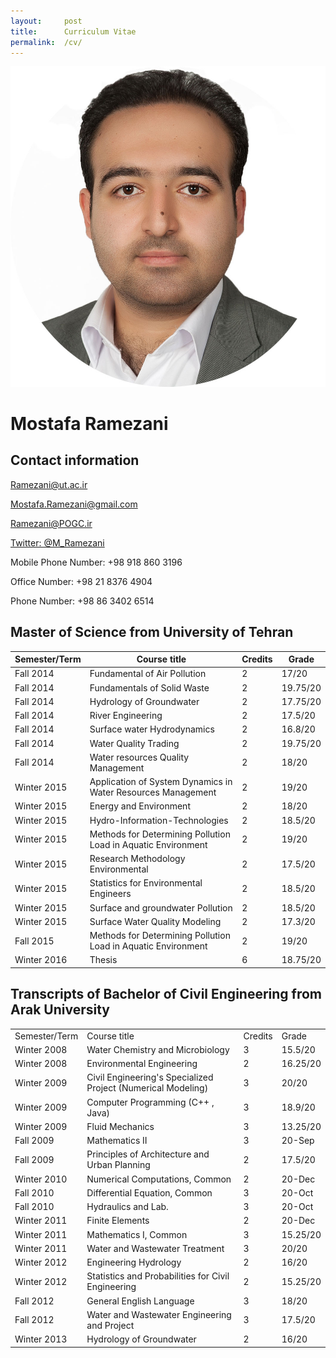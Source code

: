 ```yaml
---
layout:     post
title:      Curriculum Vitae
permalink:  /cv/
---
```

  ![Mostafa Ramezani](https://raw.githubusercontent.com/anonymoustafa/anonymostafa.github.io/master/pictures/mostafaramezani.jpg)

# Mostafa Ramezani
## Contact information

[Ramezani@ut.ac.ir](mailto:ramezani@ut.ac.ir)

[Mostafa.Ramezani@gmail.com](mailto:Mostafa.Ramezani@gmail.com)


[Ramezani@POGC.ir](mailto:Ramezani@pogc.ir)

[Twitter: @M_Ramezani](https://twitter.com/M_Ramezani)


 Mobile Phone Number: +98 918 860 3196
 
 Office Number: +98 21 8376 4904

Phone Number: +98 86 3402 6514



## Master of Science from University of Tehran

| Semester/Term | Course title                                                  | Credits | Grade    |
|---------------|---------------------------------------------------------------|---------|----------|
| Fall 2014     | Fundamental of Air Pollution                                  | 2       | 17/20    |
| Fall 2014     | Fundamentals of Solid Waste                                   | 2       | 19.75/20 |
| Fall 2014     | Hydrology of Groundwater                                      | 2       | 17.75/20 |
| Fall 2014     | River Engineering                                             | 2       | 17.5/20  |
| Fall 2014     | Surface water Hydrodynamics                                   | 2       | 16.8/20  |
| Fall 2014     | Water Quality Trading                                         | 2       | 19.75/20 |
| Fall 2014     | Water resources Quality Management                            | 2       | 18/20    |
| Winter 2015   | Application of System Dynamics in Water Resources Management  | 2       | 19/20    |
| Winter 2015   | Energy and Environment                                        | 2       | 18/20    |
| Winter 2015   | Hydro-Information-Technologies                                | 2       | 18.5/20  |
| Winter 2015   | Methods for Determining Pollution Load in Aquatic Environment | 2       | 19/20    |
| Winter 2015   | Research Methodology Environmental                            | 2       | 17.5/20  |
| Winter 2015   | Statistics for Environmental Engineers                        | 2       | 18.5/20  |
| Winter 2015   | Surface and groundwater Pollution                             | 2       | 18.5/20  |
| Winter 2015   | Surface Water Quality Modeling                                | 2       | 17.3/20  |
| Fall 2015     | Methods for Determining Pollution Load in Aquatic Environment | 2       | 19/20    |
| Winter 2016   | Thesis                                                        | 6       | 18.75/20 |

## Transcripts of Bachelor of Civil Engineering from Arak University

|  |                                                              |         |          |
|----------------------------------------------|--------------------------------------------------------------|---------|----------|
| Semester/Term                                | Course title                                                 | Credits | Grade    |
| Winter 2008                                  | Water Chemistry and Microbiology                             | 3       | 15.5/20  |
| Winter 2008                                  | Environmental Engineering                                    | 2       | 16.25/20 |
| Winter 2009                                  | Civil Engineering's Specialized Project (Numerical Modeling) | 3       | 20/20    |
| Winter 2009                                  | Computer Programming (C++ , Java)                            | 3       | 18.9/20  |
| Winter 2009                                  | Fluid Mechanics                                              | 3       | 13.25/20 |
| Fall 2009                                    | Mathematics II                                               | 3       | 20-Sep   |
| Fall 2009                                    | Principles of Architecture and Urban Planning                | 2       | 17.5/20  |
| Winter 2010                                  | Numerical Computations, Common                               | 2       | 20-Dec   |
| Fall 2010                                    | Differential Equation, Common                                | 3       | 20-Oct   |
| Fall 2010                                    | Hydraulics and Lab.                                          | 3       | 20-Oct   |
| Winter 2011                                  | Finite Elements                                              | 2       | 20-Dec   |
| Winter 2011                                  | Mathematics I, Common                                        | 3       | 15.25/20 |
| Winter 2011                                  | Water and Wastewater Treatment                               | 3       | 20/20    |
| Winter 2012                                  | Engineering Hydrology                                        | 2       | 16/20    |
| Winter 2012                                  | Statistics and Probabilities for Civil Engineering           | 2       | 15.25/20 |
| Fall 2012                                    | General English Language                                     | 3       | 18/20    |
| Fall 2012                                    | Water and Wastewater Engineering and Project                 | 3       | 17.5/20  |
| Winter 2013                                  | Hydrology of Groundwater                                     | 2       | 16/20    |